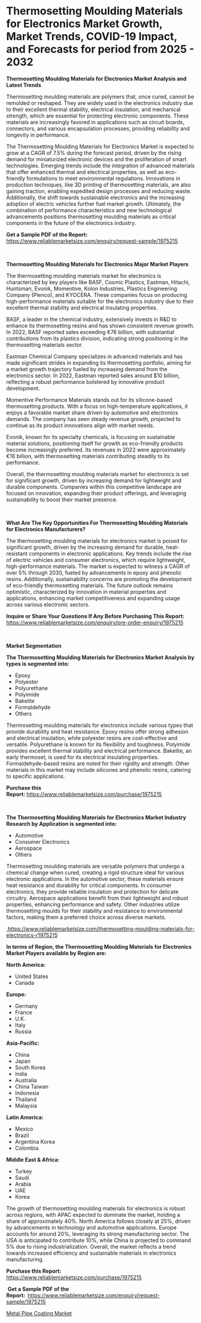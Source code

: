 <p><h1>Thermosetting Moulding Materials for Electronics Market Growth, Market Trends, COVID-19 Impact, and Forecasts for period from 2025 - 2032</h1></p><p><strong>Thermosetting Moulding Materials for Electronics Market Analysis and Latest Trends</strong></p>
<p><p>Thermosetting moulding materials are polymers that, once cured, cannot be remolded or reshaped. They are widely used in the electronics industry due to their excellent thermal stability, electrical insulation, and mechanical strength, which are essential for protecting electronic components. These materials are increasingly favored in applications such as circuit boards, connectors, and various encapsulation processes, providing reliability and longevity in performance.</p><p>The Thermosetting Moulding Materials for Electronics Market is expected to grow at a CAGR of 7.5% during the forecast period, driven by the rising demand for miniaturized electronic devices and the proliferation of smart technologies. Emerging trends include the integration of advanced materials that offer enhanced thermal and electrical properties, as well as eco-friendly formulations to meet environmental regulations. Innovations in production techniques, like 3D printing of thermosetting materials, are also gaining traction, enabling expedited design processes and reducing waste. Additionally, the shift towards sustainable electronics and the increasing adoption of electric vehicles further fuel market growth. Ultimately, the combination of performance characteristics and new technological advancements positions thermosetting moulding materials as critical components in the future of the electronics industry.</p></p>
<p><strong>Get a Sample PDF of the Report:&nbsp;</strong> <a href="https://www.reliablemarketsize.com/enquiry/request-sample/1975215?utm_campaign=2526&utm_medium=2&utm_source=Github&utm_content=ia&utm_term=03042025&utm_id=thermosetting-moulding-materials-for-electronics">https://www.reliablemarketsize.com/enquiry/request-sample/1975215</a></p>
<p>&nbsp;</p>
<p><strong>Thermosetting Moulding Materials for Electronics Major Market Players</strong></p>
<p><p>The thermosetting moulding materials market for electronics is characterized by key players like BASF, Cosmic Plastics, Eastman, Hitachi, Huntsman, Evonik, Momentive, Kolon Industries, Plastics Engineering Company (Plenco), and KYOCERA. These companies focus on producing high-performance materials suitable for the electronics industry due to their excellent thermal stability and electrical insulating properties.</p><p>BASF, a leader in the chemical industry, extensively invests in R&D to enhance its thermosetting resins and has shown consistent revenue growth. In 2022, BASF reported sales exceeding €76 billion, with substantial contributions from its plastics division, indicating strong positioning in the thermosetting materials sector.</p><p>Eastman Chemical Company specializes in advanced materials and has made significant strides in expanding its thermosetting portfolio, aiming for a market growth trajectory fueled by increasing demand from the electronics sector. In 2022, Eastman reported sales around $10 billion, reflecting a robust performance bolstered by innovative product development.</p><p>Momentive Performance Materials stands out for its silicone-based thermosetting products. With a focus on high-temperature applications, it enjoys a favorable market share driven by automotive and electronics demands. The company has seen steady revenue growth, projected to continue as its product innovations align with market needs.</p><p>Evonik, known for its specialty chemicals, is focusing on sustainable material solutions, positioning itself for growth as eco-friendly products become increasingly preferred. Its revenues in 2022 were approximately €16 billion, with thermosetting materials contributing steadily to its performance.</p><p>Overall, the thermosetting moulding materials market for electronics is set for significant growth, driven by increasing demand for lightweight and durable components. Companies within this competitive landscape are focused on innovation, expanding their product offerings, and leveraging sustainability to boost their market presence.</p></p>
<p>&nbsp;</p>
<p><strong>What Are The Key Opportunities For Thermosetting Moulding Materials for Electronics Manufacturers?</strong></p>
<p><p>The thermosetting moulding materials for electronics market is poised for significant growth, driven by the increasing demand for durable, heat-resistant components in electronic applications. Key trends include the rise of electric vehicles and consumer electronics, which require lightweight, high-performance materials. The market is expected to witness a CAGR of over 5% through 2030, fueled by advancements in epoxy and phenolic resins. Additionally, sustainability concerns are promoting the development of eco-friendly thermosetting materials. The future outlook remains optimistic, characterized by innovation in material properties and applications, enhancing market competitiveness and expanding usage across various electronic sectors.</p></p>
<p><strong>Inquire or Share Your Questions If Any Before Purchasing This Report:</strong> <a href="https://www.reliablemarketsize.com/enquiry/pre-order-enquiry/1975215?utm_campaign=2526&utm_medium=2&utm_source=Github&utm_content=ia&utm_term=03042025&utm_id=thermosetting-moulding-materials-for-electronics">https://www.reliablemarketsize.com/enquiry/pre-order-enquiry/1975215</a></p>
<p>&nbsp;</p>
<p><strong>Market Segmentation</strong></p>
<p><strong>The Thermosetting Moulding Materials for Electronics Market Analysis by types is segmented into:</strong></p>
<p><ul><li>Epoxy</li><li>Polyester</li><li>Polyurethane</li><li>Polyimide</li><li>Bakelite</li><li>Formaldehyde</li><li>Others</li></ul></p>
<p><p>Thermosetting moulding materials for electronics include various types that provide durability and heat resistance. Epoxy resins offer strong adhesion and electrical insulation, while polyester resins are cost-effective and versatile. Polyurethane is known for its flexibility and toughness. Polyimide provides excellent thermal stability and electrical performance. Bakelite, an early thermoset, is used for its electrical insulating properties. Formaldehyde-based resins are noted for their rigidity and strength. Other materials in this market may include silicones and phenolic resins, catering to specific applications.</p></p>
<p><strong>Purchase this Report:&nbsp;</strong><a href="https://www.reliablemarketsize.com/purchase/1975215?utm_campaign=2526&utm_medium=2&utm_source=Github&utm_content=ia&utm_term=03042025&utm_id=thermosetting-moulding-materials-for-electronics">https://www.reliablemarketsize.com/purchase/1975215</a></p>
<p>&nbsp;</p>
<p><strong>The Thermosetting Moulding Materials for Electronics Market Industry Research by Application is segmented into:</strong></p>
<p><ul><li>Automotive</li><li>Consumer Electronics</li><li>Aerospace</li><li>Others</li></ul></p>
<p><p>Thermosetting moulding materials are versatile polymers that undergo a chemical change when cured, creating a rigid structure ideal for various electronic applications. In the automotive sector, these materials ensure heat resistance and durability for critical components. In consumer electronics, they provide reliable insulation and protection for delicate circuitry. Aerospace applications benefit from their lightweight and robust properties, enhancing performance and safety. Other industries utilize thermosetting moulds for their stability and resistance to environmental factors, making them a preferred choice across diverse markets.</p></p>
<p><a href="https://www.reliablemarketsize.com/thermosetting-moulding-materials-for-electronics-r1975215?utm_campaign=2526&utm_medium=2&utm_source=Github&utm_content=ia&utm_term=03042025&utm_id=thermosetting-moulding-materials-for-electronics">&nbsp;https://www.reliablemarketsize.com/thermosetting-moulding-materials-for-electronics-r1975215</a></p>
<p><strong>In terms of Region, the Thermosetting Moulding Materials for Electronics Market Players available by Region are:</strong></p>
<p>
    <p> <strong> North America: </strong>
        <ul>
            <li>United States</li>
            <li>Canada</li>
        </ul>
        </p> 
    <p> <strong> Europe: </strong>
        <ul>
            <li>Germany</li>
            <li>France</li>
            <li>U.K.</li>
            <li>Italy</li>
            <li>Russia</li>
        </ul>
        </p> 
    <p> <strong> Asia-Pacific: </strong>
        <ul>
            <li>China</li>
            <li>Japan</li>
            <li>South Korea</li>
            <li>India</li>
            <li>Australia</li>
            <li>China Taiwan</li>
            <li>Indonesia</li>
            <li>Thailand</li>
            <li>Malaysia</li>
        </ul>
        </p> 
    <p> <strong> Latin America: </strong>
        <ul>
            <li>Mexico</li>
            <li>Brazil</li>
            <li>Argentina Korea</li>
            <li>Colombia</li>
        </ul>
        </p> 
    <p> <strong> Middle East & Africa: </strong>
        <ul>
            <li>Turkey</li>
            <li>Saudi</li>
            <li>Arabia</li>
            <li>UAE</li>
            <li>Korea</li>
        </ul>
    </p>
    </p>
<p><p>The growth of thermosetting moulding materials for electronics is robust across regions, with APAC expected to dominate the market, holding a share of approximately 40%. North America follows closely at 25%, driven by advancements in technology and automotive applications. Europe accounts for around 20%, leveraging its strong manufacturing sector. The USA is anticipated to contribute 10%, while China is projected to command 5% due to rising industrialization. Overall, the market reflects a trend towards increased efficiency and sustainable materials in electronics manufacturing.</p></p>
<p><strong>Purchase this Report: </strong><a href="https://www.reliablemarketsize.com/purchase/1975215?utm_campaign=2526&utm_medium=2&utm_source=Github&utm_content=ia&utm_term=03042025&utm_id=thermosetting-moulding-materials-for-electronics">https://www.reliablemarketsize.com/purchase/1975215</a></p>
<p>&nbsp;<strong>Get a Sample PDF of the Report:&nbsp;&nbsp;</strong><a href="https://www.reliablemarketsize.com/enquiry/request-sample/1975215?utm_campaign=2526&utm_medium=2&utm_source=Github&utm_content=ia&utm_term=03042025&utm_id=thermosetting-moulding-materials-for-electronics">https://www.reliablemarketsize.com/enquiry/request-sample/1975215</a></p>
<p><strong></strong></p>
<p><p><a href="https://github.com/akramisabtu/Market-Research-Report-List-1/blob/main/metal-pipe-coating-market.md?utm_campaign=2526&utm_medium=2&utm_source=Github&utm_content=ia&utm_term=03042025&utm_id=thermosetting-moulding-materials-for-electronics">Metal Pipe Coating Market</a></p></p>